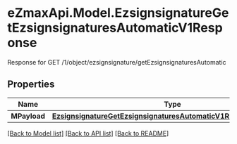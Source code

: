 # eZmaxApi.Model.EzsignsignatureGetEzsignsignaturesAutomaticV1Response
Response for GET /1/object/ezsignsignature/getEzsignsignaturesAutomatic

## Properties

Name | Type | Description | Notes
------------ | ------------- | ------------- | -------------
**MPayload** | [**EzsignsignatureGetEzsignsignaturesAutomaticV1ResponseMPayload**](EzsignsignatureGetEzsignsignaturesAutomaticV1ResponseMPayload.md) |  | 

[[Back to Model list]](../README.md#documentation-for-models) [[Back to API list]](../README.md#documentation-for-api-endpoints) [[Back to README]](../README.md)

